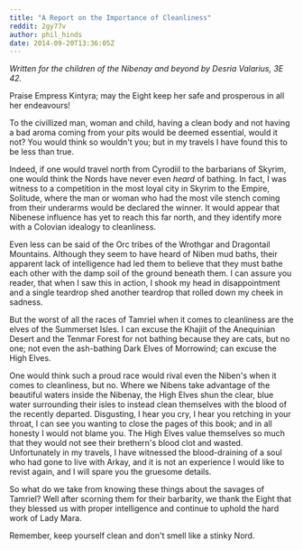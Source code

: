 ```yaml
---
title: "A Report on the Importance of Cleanliness"
reddit: 2gy77v
author: phil_hinds
date: 2014-09-20T13:36:05Z
---
```


*Written for the children of the Nibenay and beyond by Desria Valarius, 3E 42.*

Praise Empress Kintyra; may the Eight keep her safe and prosperous in all her endeavours!

To the civillized man, woman and child, having a clean body and not having a bad aroma coming from your pits would be deemed essential, would it not? You would think so wouldn't you; but in my travels I have found this to be less than true.

Indeed, if one would travel north from Cyrodiil to the barbarians of Skyrim, one would think the Nords have never even *heard* of bathing. In fact, I was witness to a competition in the most loyal city in Skyrim to the Empire, Solitude, where the man or woman who had the most vile stench coming from their underarms would be declared the winner. It would appear that Nibenese influence has yet to reach this far north, and they identify more with a Colovian idealogy to cleanliness.

Even less can be said of the Orc tribes of the Wrothgar and Dragontail Mountains. Although they seem to have heard of Niben mud baths, their apparent lack of  intelligence had led them to believe that they must bathe each other with the damp soil of the ground beneath them. I can assure you reader, that when I saw this in action, I shook my head in disappointment and a single teardrop shed another teardrop that rolled down my cheek in sadness.

But the worst of all the races of Tamriel when it comes to cleanliness are the elves of the Summerset Isles. I can excuse the Khajiit of the Anequinian Desert and the Tenmar Forest for not bathing because they are cats, but no one; not even the ash-bathing Dark Elves of Morrowind; can excuse the High Elves.

One would think such a proud race would rival even the Niben's when it comes to cleanliness, but no. Where we Nibens take advantage of the beautiful waters inside the Nibenay, the High Elves shun the clear, blue water surrounding their isles to instead clean themselves with the blood of the recently departed. Disgusting, I hear you cry, I hear you retching in your throat, I can see you wanting to close the pages of this book; and in all honesty I would not blame you. The High Elves value themselves so much that they would not see their brethern's blood clot and wasted.
Unfortunately in my travels, I have witnessed the blood-draining of a soul who had gone to live with Arkay, and it is not an experience I would like to revist again, and I will spare you the gruesome details.

So what do we take from knowing these things about the savages of Tamriel? Well after scorning them for their barbarity, we thank the Eight that they blessed us with proper intelligence and continue to uphold the hard work of Lady Mara.

Remember, keep yourself clean and don't smell like a stinky Nord.

